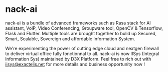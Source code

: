 # nack-ai
nack-ai is a bundle of advanced frameworks such as Rasa stack for AI assistant, VoIP, Video Conferencing, Groupware tool, OpenCV & Tensorflow, Flask and Flutter. Multiple tools are brought together to bulid up Secured, Smart, Scalable, Sovereign and affordable Information System.

We're experimenting the power of cutting edge cloud and nextgen firewall to deliver virtual office fully fonctionnal to all.
nack-ai is now IISys (Integral Information Sys) maintained by D3X Platform. Feel free to rich out with iisys@exactelis.net for more details and business opportunity now !
